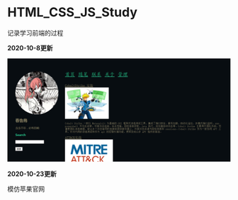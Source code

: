 # HTML_CSS_JS_Study
记录学习前端的过程



**2020-10-8更新**

![2020-10-8](https://github.com/Cl0udG0d/HTML_CSS_JS_Study/blob/main/%E5%8D%9A%E5%AE%A2%E4%B8%BB%E9%A2%98/images/image1.png)



**2020-10-23更新**

模仿苹果官网







